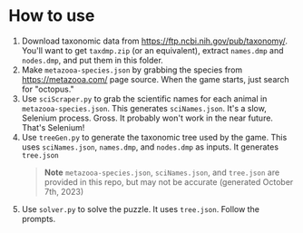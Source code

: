 # How to use

1. Download taxonomic data from https://ftp.ncbi.nih.gov/pub/taxonomy/. You'll want to get `taxdmp.zip` (or an equivalent), extract `names.dmp` and `nodes.dmp`, and put them in this folder.
1. Make `metazooa-species.json` by grabbing the species from https://metazooa.com/ page source. When the game starts, just search for "octopus."
1. Use `sciScraper.py` to grab the scientific names for each animal in `metazooa-species.json`. This generates `sciNames.json`. It's a slow, Selenium process. Gross. It probably won't work in the near future. That's Selenium!
1. Use `treeGen.py` to generate the taxonomic tree used by the game. This uses `sciNames.json`, `names.dmp`, and `nodes.dmp` as inputs. It generates `tree.json`
    > **Note**
    > `metazooa-species.json`, `sciNames.json`, and `tree.json` are provided in this repo, but may not be accurate (generated October 7th, 2023)
1. Use `solver.py` to solve the puzzle. It uses `tree.json`. Follow the prompts.

